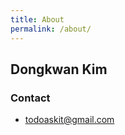 ```yaml
---
title: About
permalink: /about/
---
```

## Dongkwan Kim
### Contact
- [todoaskit@gmail.com](mailto:todoaskit@gmail.com)
